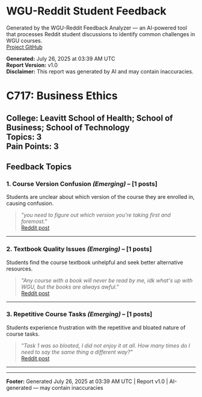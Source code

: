 # WGU-Reddit Student Feedback

Generated by the WGU-Reddit Feedback Analyzer — an AI-powered tool that processes Reddit student discussions to identify common challenges in WGU courses.  
[Project GitHub](https://wgudataninja.github.io/wgu-reddit-monitoring-pipeline/)

**Generated:** July 26, 2025 at 03:39 AM UTC  
**Report Version:** v1.0  
**Disclaimer:** This report was generated by AI and may contain inaccuracies.  
# C717: Business Ethics
**College:** Leavitt School of Health; School of Business; School of Technology  
**Topics:** 3  
**Pain Points:** 3  
---
## Feedback Topics
### 1. Course Version Confusion _(Emerging)_ – [1 posts]
Students are unclear about which version of the course they are enrolled in, causing confusion.  
> _"you need to figure out which version you're taking first and foremost."_  
> [Reddit post](https://reddit.com/comments/1li2k4r)  
---
### 2. Textbook Quality Issues _(Emerging)_ – [1 posts]
Students find the course textbook unhelpful and seek better alternative resources.  
> _"Any course with a book will never be read by me, idk what's up with WGU, but the books are always awful."_  
> [Reddit post](https://reddit.com/comments/1li2k4r)  
---
### 3. Repetitive Course Tasks _(Emerging)_ – [1 posts]
Students experience frustration with the repetitive and bloated nature of course tasks.  
> _"Task 1 was so bloated, I did not enjoy it at all. How many times do I need to say the same thing a different way?"_  
> [Reddit post](https://reddit.com/comments/1li2k4r)  
---
---
**Footer:** Generated July 26, 2025 at 03:39 AM UTC | Report v1.0 | AI-generated — may contain inaccuracies  